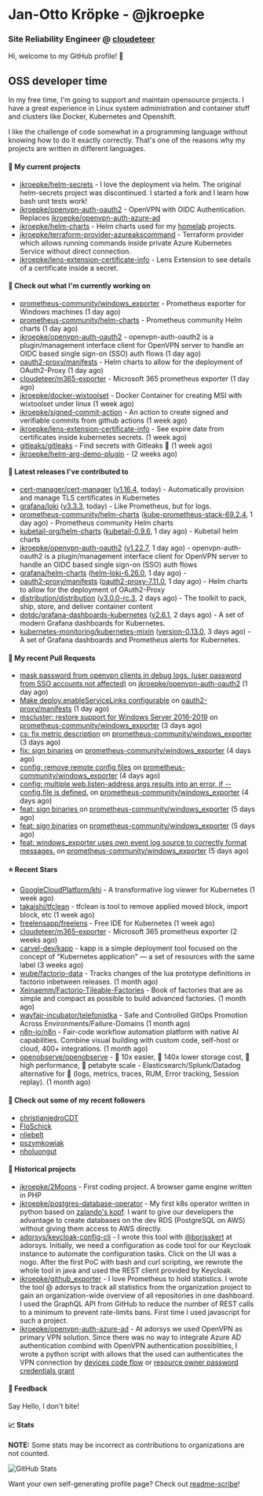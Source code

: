 # Jan-Otto Kröpke - @jkroepke
### Site Reliability Engineer @ [cloudeteer](https://cloudeteer.de/)

Hi, welcome to my GitHub profile! 👋

## OSS developer time
In my free time, I'm going to support and maintain opensource projects. I have a great experience in Linux system administration and container stuff and clusters like Docker, Kubernetes and Openshift.

I like the challenge of code somewhat in a programming language without knowing how to do it exactly correctly. That's one of the reasons why my projects are written in different languages.

#### 🌱 My current projects
- [jkroepke/helm-secrets](https://github.com/jkroepke/helm-secrets) - I love the deployment via helm. The original helm-secrets project was discontinued. I started a fork and I learn how bash unit tests work!
- [jkroepke/openvpn-auth-oauth2](https://github.com/jkroepke/openvpn-auth-oauth2) - OpenVPN with OIDC Authentication. Replaces  [jkroepke/openvpn-auth-azure-ad](https://github.com/jkroepke/openvpn-auth-azure-ad) 
- [jkroepke/helm-charts](https://github.com/jkroepke/helm-charts) - Helm charts used for my [homelab](https://github.com/jkroepke/homelab) projects.
- [jkroepke/terraform-provider-azureakscommand](https://github.com/jkroepke/terraform-provider-azureakscommand) - Terraform provider which allows running commands inside private Azure Kubernetes Service without direct connection.
- [jkroepke/lens-extension-certificate-info](https://github.com/jkroepke/lens-extension-certificate-info) - Lens Extension to see details of a certificate inside a secret.

#### 👷 Check out what I'm currently working on

- [prometheus-community/windows_exporter](https://github.com/prometheus-community/windows_exporter) - Prometheus exporter for Windows machines (1 day ago)
- [prometheus-community/helm-charts](https://github.com/prometheus-community/helm-charts) - Prometheus community Helm charts (1 day ago)
- [jkroepke/openvpn-auth-oauth2](https://github.com/jkroepke/openvpn-auth-oauth2) - openvpn-auth-oauth2 is a plugin/management interface client for OpenVPN server to handle an OIDC based single sign-on (SSO) auth flows (1 day ago)
- [oauth2-proxy/manifests](https://github.com/oauth2-proxy/manifests) - Helm charts to allow for the deployment of OAuth2-Proxy (1 day ago)
- [cloudeteer/m365-exporter](https://github.com/cloudeteer/m365-exporter) - Microsoft 365 prometheus exporter (1 day ago)
- [jkroepke/docker-wixtoolset](https://github.com/jkroepke/docker-wixtoolset) - Docker Container for creating MSI with wixtoolset under linux (1 week ago)
- [jkroepke/signed-commit-action](https://github.com/jkroepke/signed-commit-action) - An action to create signed and verifiable commits from github actions (1 week ago)
- [jkroepke/lens-extension-certificate-info](https://github.com/jkroepke/lens-extension-certificate-info) - See expire date from certificates inside kubernetes secrets. (1 week ago)
- [gitleaks/gitleaks](https://github.com/gitleaks/gitleaks) - Find secrets with Gitleaks 🔑 (1 week ago)
- [jkroepke/helm-arg-demo-plugin](https://github.com/jkroepke/helm-arg-demo-plugin) -  (2 weeks ago)

#### 🔭 Latest releases I've contributed to

- [cert-manager/cert-manager](https://github.com/cert-manager/cert-manager) ([v1.16.4](https://github.com/cert-manager/cert-manager/releases/tag/v1.16.4), today) - Automatically provision and manage TLS certificates in Kubernetes
- [grafana/loki](https://github.com/grafana/loki) ([v3.3.3](https://github.com/grafana/loki/releases/tag/v3.3.3), today) - Like Prometheus, but for logs.
- [prometheus-community/helm-charts](https://github.com/prometheus-community/helm-charts) ([kube-prometheus-stack-69.2.4](https://github.com/prometheus-community/helm-charts/releases/tag/kube-prometheus-stack-69.2.4), 1 day ago) - Prometheus community Helm charts
- [kubetail-org/helm-charts](https://github.com/kubetail-org/helm-charts) ([kubetail-0.9.6](https://github.com/kubetail-org/helm-charts/releases/tag/kubetail-0.9.6), 1 day ago) - Kubetail helm charts
- [jkroepke/openvpn-auth-oauth2](https://github.com/jkroepke/openvpn-auth-oauth2) ([v1.22.7](https://github.com/jkroepke/openvpn-auth-oauth2/releases/tag/v1.22.7), 1 day ago) - openvpn-auth-oauth2 is a plugin/management interface client for OpenVPN server to handle an OIDC based single sign-on (SSO) auth flows
- [grafana/helm-charts](https://github.com/grafana/helm-charts) ([helm-loki-6.26.0](https://github.com/grafana/helm-charts/releases/tag/helm-loki-6.26.0), 1 day ago) - 
- [oauth2-proxy/manifests](https://github.com/oauth2-proxy/manifests) ([oauth2-proxy-7.11.0](https://github.com/oauth2-proxy/manifests/releases/tag/oauth2-proxy-7.11.0), 1 day ago) - Helm charts to allow for the deployment of OAuth2-Proxy
- [distribution/distribution](https://github.com/distribution/distribution) ([v3.0.0-rc.3](https://github.com/distribution/distribution/releases/tag/v3.0.0-rc.3), 2 days ago) - The toolkit to pack, ship, store, and deliver container content
- [dotdc/grafana-dashboards-kubernetes](https://github.com/dotdc/grafana-dashboards-kubernetes) ([v2.6.1](https://github.com/dotdc/grafana-dashboards-kubernetes/releases/tag/v2.6.1), 2 days ago) - A set of modern Grafana dashboards for Kubernetes.
- [kubernetes-monitoring/kubernetes-mixin](https://github.com/kubernetes-monitoring/kubernetes-mixin) ([version-0.13.0](https://github.com/kubernetes-monitoring/kubernetes-mixin/releases/tag/version-0.13.0), 3 days ago) -  A set of Grafana dashboards and Prometheus alerts for Kubernetes.

#### 🔨 My recent Pull Requests

- [mask password from openvpn clients in debug logs. (user password from SSO accounts not affected)](https://github.com/jkroepke/openvpn-auth-oauth2/pull/416) on [jkroepke/openvpn-auth-oauth2](https://github.com/jkroepke/openvpn-auth-oauth2) (1 day ago)
- [Make deploy.enableServiceLinks configurable](https://github.com/oauth2-proxy/manifests/pull/284) on [oauth2-proxy/manifests](https://github.com/oauth2-proxy/manifests) (1 day ago)
- [mscluster: restore support for Windows Server 2016-2019](https://github.com/prometheus-community/windows_exporter/pull/1882) on [prometheus-community/windows_exporter](https://github.com/prometheus-community/windows_exporter) (3 days ago)
- [cs: fix metric description](https://github.com/prometheus-community/windows_exporter/pull/1881) on [prometheus-community/windows_exporter](https://github.com/prometheus-community/windows_exporter) (3 days ago)
- [fix: sign binaries](https://github.com/prometheus-community/windows_exporter/pull/1878) on [prometheus-community/windows_exporter](https://github.com/prometheus-community/windows_exporter) (4 days ago)
- [config: remove remote config files](https://github.com/prometheus-community/windows_exporter/pull/1877) on [prometheus-community/windows_exporter](https://github.com/prometheus-community/windows_exporter) (4 days ago)
- [config: multiple web.listen-address args results into an error, if --config.file is defined.](https://github.com/prometheus-community/windows_exporter/pull/1876) on [prometheus-community/windows_exporter](https://github.com/prometheus-community/windows_exporter) (4 days ago)
- [feat: sign binaries ](https://github.com/prometheus-community/windows_exporter/pull/1875) on [prometheus-community/windows_exporter](https://github.com/prometheus-community/windows_exporter) (5 days ago)
- [feat: sign binaries](https://github.com/prometheus-community/windows_exporter/pull/1874) on [prometheus-community/windows_exporter](https://github.com/prometheus-community/windows_exporter) (5 days ago)
- [feat: windows_exporter uses own event log source to correctly format messages.](https://github.com/prometheus-community/windows_exporter/pull/1873) on [prometheus-community/windows_exporter](https://github.com/prometheus-community/windows_exporter) (5 days ago)

#### ⭐ Recent Stars

- [GoogleCloudPlatform/khi](https://github.com/GoogleCloudPlatform/khi) - A transformative log viewer for Kubernetes (1 week ago)
- [takaishi/tfclean](https://github.com/takaishi/tfclean) - tfclean is tool to remove applied moved block, import block, etc (1 week ago)
- [freelensapp/freelens](https://github.com/freelensapp/freelens) - Free IDE for Kubernetes (1 week ago)
- [cloudeteer/m365-exporter](https://github.com/cloudeteer/m365-exporter) - Microsoft 365 prometheus exporter (2 weeks ago)
- [carvel-dev/kapp](https://github.com/carvel-dev/kapp) - kapp is a simple deployment tool focused on the concept of &#34;Kubernetes application&#34; — a set of resources with the same label (3 weeks ago)
- [wube/factorio-data](https://github.com/wube/factorio-data) - Tracks changes of the lua prototype definitions in factorio inbetween releases. (1 month ago)
- [Xeinaemm/Factorio-Tileable-Factories](https://github.com/Xeinaemm/Factorio-Tileable-Factories) - Book of factories that are as simple and compact as possible to build advanced factories. (1 month ago)
- [wayfair-incubator/telefonistka](https://github.com/wayfair-incubator/telefonistka) - Safe and Controlled GitOps Promotion Across Environments/Failure-Domains (1 month ago)
- [n8n-io/n8n](https://github.com/n8n-io/n8n) - Fair-code workflow automation platform with native AI capabilities. Combine visual building with custom code, self-host or cloud, 400&#43; integrations. (1 month ago)
- [openobserve/openobserve](https://github.com/openobserve/openobserve) - 🚀 10x easier, 🚀 140x lower storage cost, 🚀 high performance,  🚀 petabyte scale - Elasticsearch/Splunk/Datadog alternative for 🚀 (logs, metrics, traces, RUM, Error tracking, Session replay). (1 month ago)

#### 👯 Check out some of my recent followers

- [christianjedroCDT](https://github.com/christianjedroCDT)
- [FloSchick](https://github.com/FloSchick)
- [nliebelt](https://github.com/nliebelt)
- [pszymkowiak](https://github.com/pszymkowiak)
- [nholuongut](https://github.com/nholuongut)

#### 📜 Historical projects
- [jkroepke/2Moons](https://github.com/jkroepke/2Moons) - First coding project. A browser game engine written in PHP
- [jkroepke/postgres-database-operator](https://github.com/jkroepke/postgres-database-operator) - My first k8s operator written in python based on [zalando's kopf](https://github.com/zalando-incubator/kopf). I want to give our developers the advantage to create databases on the dev RDS (PostgreSQL on AWS) without giving them access to AWS directly.
- [adorsys/keycloak-config-cli](https://github.com/adorsys/keycloak-config-cli) - I wrote this tool with [@borisskert](https://github.com/borisskert) at adorsys. Initially, we need a configuration as code tool for our Keycloak instance to automate the configuration tasks. Click on the UI was a nogo. After the first PoC with bash and curl scripting, we rewrote the whole tool in java and used the REST client provided by Keycloak.
- [jkroepke/github_exporter](https://github.com/jkroepke/github_exporter) - I love Prometheus to hold statistics. I wrote the tool @ adorsys to track all statistics from the organization project to gain an organization-wide overview of all repositories in one dashboard. I used the GraphQL API from GitHub to reduce the number of REST calls to a minimum to prevent rate-limits bans. First time I used javascript for such a project.
- [jkroepke/openvpn-auth-azure-ad](https://github.com/jkroepke/openvpn-auth-azure-ad) - At adorsys we used OpenVPN as primary VPN solution. Since there was no way to integrate Azure AD authentication combind with OpenVPN authentication possiblities, I wrote a python script with allows that the used can authenticates the VPN connection by [devices code flow](https://docs.microsoft.com/en-us/azure/active-directory/develop/v2-oauth2-device-code) or [resource owner password credentials grant](https://docs.microsoft.com/en-us/azure/active-directory/develop/v2-oauth-ropc)

#### 💬 Feedback

Say Hello, I don't bite!

#### 📈 Stats

**NOTE:** Some stats may be incorrect as contributions to organizations
are not counted.

![GitHub Stats](https://github-readme-stats.vercel.app/api?username=jkroepke&count_private=false&theme=tokyonight&show_icons=true)

Want your own self-generating profile page? Check out [readme-scribe](https://github.com/muesli/readme-scribe)!
